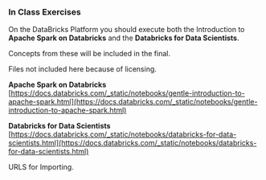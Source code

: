 ### In Class Exercises
On the DataBricks Platform you should execute both the Introduction to **Apache Spark on Databricks** and the **Databricks for Data Scientists**.

Concepts from these will be included in the final.

Files not included here because of licensing.

**Apache Spark on Databricks**
[https://docs.databricks.com/_static/notebooks/gentle-introduction-to-apache-spark.html](https://docs.databricks.com/_static/notebooks/gentle-introduction-to-apache-spark.html)

**Databricks for Data Scientists**
[https://docs.databricks.com/_static/notebooks/databricks-for-data-scientists.html](https://docs.databricks.com/_static/notebooks/databricks-for-data-scientists.html)

URLS for Importing. 

